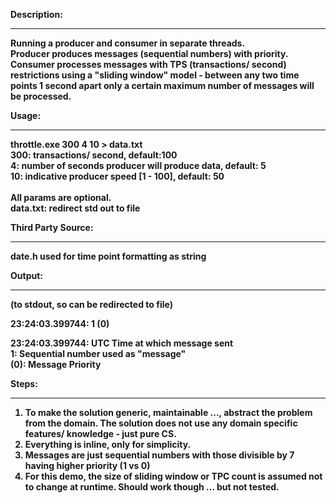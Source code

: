 <b>Description:
_______
Running a producer and consumer in separate threads.<br>
  Producer produces messages (sequential numbers) with priority.<br>
  Consumer processes messages with TPS (transactions/ second) restrictions using a "sliding window" model - between any two time points 1 second apart only a certain maximum number of messages will be processed.<br>

<b>Usage:
______

throttle.exe 300 4  10 > data.txt<br>
300: transactions/ second, default:100<br>
4: number of seconds producer will produce data, default: 5<br>
10: indicative producer speed [1 - 100], default: 50<br>
<br>
All params are optional.<br>
data.txt: redirect std out to file<br>

<b>Third Party Source:
_______
date.h used for time point formatting as string<br>

<b>Output:
_______
(to stdout, so can be redirected to file)

23:24:03.399744:	1 (0)

23:24:03.399744: UTC Time at which message sent<br>
1: Sequential number used as "message"<br>
(0): Message Priority<br>

<b>Steps:
_____
1) To make the solution generic, maintainable ..., abstract the problem from the domain. The solution does not use any domain specific features/ knowledge - just pure CS.
2) Everything is inline, only for simplicity.
3) Messages are just sequential numbers with those divisible by 7 having higher priority (1 vs 0)
4) For this demo, the size of sliding window or TPC count is assumed not to change at runtime. Should work though ... but not tested.
